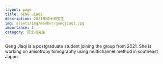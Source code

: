 ```yaml
---
layout: page
title: GENG Jiaqi
description: 2021年硕士研究生
img: assets/img/member/gengjiaqi.jpg
importance: 1
category: 硕士研究生
---
```


Geng Jiaqi is a postgraduate student joining the group from 2021. She is working on anisotropy tomography using multichannel method in southeast Japan.
